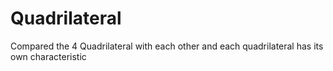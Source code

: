 # Quadrilateral

Compared the 4 Quadrilateral with each other and each quadrilateral has its own characteristic